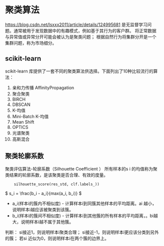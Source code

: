 # 聚类算法
https://blog.csdn.net/lsxxx2011/article/details/124995681
是无监督学习问题。通常被用于发现数据中的有趣模式，例如基于其行为的客户群。
将正常数据与异常值或异常分开可能会被认为是聚类问题； 根据自然行为将集群分开是一个集群问题，称为市场细分。
## scikit-learn
scikit-learn 库提供了一套不同的聚类算法供选择。下面列出了10种比较流行的算法：
1. 亲和力传播 AffinityPropagation
2. 聚合聚类
3. BIRCH
4. DBSCAN
5. K-均值
6. Mini-Batch K-均值
7. Mean Shift
8. OPTICS
9. 光谱聚类
10. 高斯混合

## 聚类轮廓系数
聚类评估算法-轮廓系数（Silhouette Coefficient ）
所有样本的s i 的均值称为聚类结果的轮廓系数，是该聚类是否合理、有效的度量。

        silhouette_score(res_std, clf.labels_))

$ s_i = \frac{b_i - a_i}{max(a_i, b_i)} $
* a_i(样本i的簇内不相似度) - 计算样本i到同簇其他样本的平均距离。ai 越小，说明样本i越应该被聚类到该簇。
* b_i(样本i的簇间不相似度) - 计算样本i到其他簇的所有样本的平均距离，。bi越大，说明样本i越不属于其他簇。

判断：
    si接近1，则说明样本i聚类合理；
    si接近-1，则说明样本i更应该分类到另外的簇；
    若si 近似为0，则说明样本i在两个簇的边界上。
